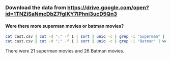### Download the data from https://drive.google.com/open?id=1TNZiSaNmcDbZ7fglKY7lPhni3ucD5Qn3

#### Were there more superman movies or batman movies?

```bash
cat cast.csv | cut -d ";" -f 1 | sort | uniq -c | grep -i "Superman" | wc -l
cat cast.csv | cut -d ";" -f 1 | sort | uniq -c | grep -i "Batman" | wc -l
```
There were 21 superman movies and 26 Batman movies.